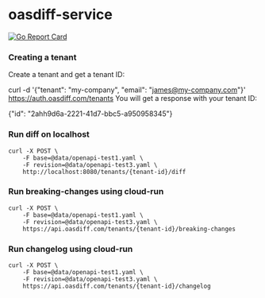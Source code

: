 # oasdiff-service

[![Go Report Card](https://goreportcard.com/badge/github.com/oasdiff/oasdiff-service)](https://goreportcard.com/report/github.com/oasdiff/oasdiff-service)

### Creating a tenant
Create a tenant and get a tenant ID:

curl -d '{"tenant": "my-company", "email": "james@my-company.com"}' https://auth.oasdiff.com/tenants
You will get a response with your tenant ID:

{"id": "2ahh9d6a-2221-41d7-bbc5-a950958345"}

### Run diff on localhost
```
curl -X POST \
    -F base=@data/openapi-test1.yaml \
    -F revision=@data/openapi-test3.yaml \
    http://localhost:8080/tenants/{tenant-id}/diff
```

### Run breaking-changes using cloud-run
```
curl -X POST \
    -F base=@data/openapi-test1.yaml \
    -F revision=@data/openapi-test3.yaml \
    https://api.oasdiff.com/tenants/{tenant-id}/breaking-changes
```

### Run changelog using cloud-run
```
curl -X POST \
    -F base=@data/openapi-test1.yaml \
    -F revision=@data/openapi-test3.yaml \
    https://api.oasdiff.com/tenants/{tenant-id}/changelog
```
